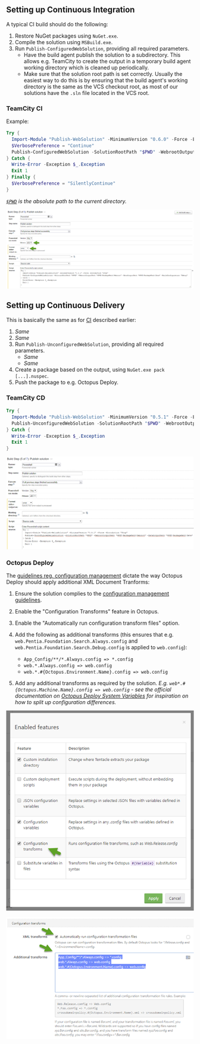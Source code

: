 ## Setting up Continuous Integration

A typical CI build should do the following:

1. Restore NuGet packages using `NuGet.exe`.
2. Compile the solution using `MSBuild.exe`.
3. Run `Publish-ConfiguredWebSolution`, providing all required parameters.
    * Have the build agent publish the solution to a subdirectory. This allows e.g. TeamCity to create the output in a temporary build agent working directory which is cleaned up periodically.
    * Make sure that the solution root path is set correctly. Usually the easiest way to do this is by ensuring that the build agent's working directory is the same as the VCS checkout root, as most of our solutions have the `.sln` file located in the VCS root.

### TeamCity CI

Example:

```powershell
Try {
  Import-Module "Publish-WebSolution" -MinimumVersion "0.6.0" -Force -ErrorAction "Stop"
  $VerbosePreference = "Continue" 
  Publish-ConfiguredWebSolution -SolutionRootPath "$PWD" -WebrootOutputPath "$PWD\output\Webroot" -DataOutputPath "$PWD\output\Data" -BuildConfiguration "Debug" -Verbose
} Catch {
  Write-Error -Exception $_.Exception
  Exit 1
} Finally {
  $VerbosePreference = "SilentlyContinue"
}
```

*[`$PWD`](https://www.google.dk/search?q=PowerShell+%24PWD) is the absolute path to the current directory.*

![TeamCity CI configuration example](/docs/images/team-city-ci-example.png)

## Setting up Continuous Delivery

This is basically the same as for [CI](#setting-up-continuous-integration) described earlier:

1. *Same*
2. *Same*
3. Run `Publish-UnconfiguredWebSolution`, providing all required parameters.
    * *Same*
    * *Same*
4. Create a package based on the output, using `NuGet.exe pack [...].nuspec`.
5. Push the package to e.g. Octopus Deploy.

### TeamCity CD

```powershell
Try {
  Import-Module "Publish-WebSolution" -MinimumVersion "0.5.1" -Force -ErrorAction "Stop"  
  Publish-UnconfiguredWebSolution -SolutionRootPath "$PWD" -WebrootOutputPath "$PWD\Output\Webroot" -DataOutputPath "$PWD\Output\Data"
} Catch {
  Write-Error -Exception $_.Exception
  Exit 1
}
```

![TeamCity CD configuration example](/docs/images/team-city-cd-example.png)

### Octopus Deploy

The [guidelines reg. configuration management](/docs/usage.md#configuration-management) dictate the way Octopus Deploy should apply additional XML Document Tranforms:

1. Ensure the solution complies to the [configuration management guidelines](/docs/usage.md#configuration-management).
2. Enable the "Configuration Transforms" feature in Octopus.
3. Enable the "Automatically run configuration transform files" option.
4. Add the following as additional transforms (this ensures that e.g. `web.Pentia.Foundation.Search.Always.config` and `web.Pentia.Foundation.Search.Debug.config` is applied to `web.config`): 
    * `App_Config/**/*.Always.config => *.config`
    * `web.*.Always.config => web.config`
    * `web.*.#{Octopus.Environment.Name}.config => web.config`

5. Add any additional transforms as required by the solution. *E.g. `web*.#{Octopus.Machine.Name}.config => web.config` - see the official documentation on [Octopus Deploy System Variables](https://octopus.com/docs/deploying-applications/variables/system-variables) for inspiration on how to split up configuration differences.*

![Octopus Deploy enabled features](/docs/images/octopus-deploy-enabled-features.png)

![Octopus Deploy additional transforms](/docs/images/octopus-deploy-additional-transforms.png)
